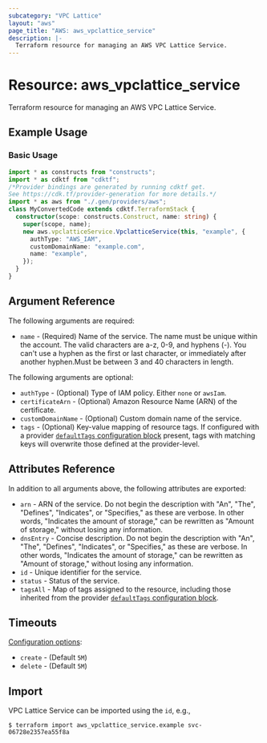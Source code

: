 ```yaml
---
subcategory: "VPC Lattice"
layout: "aws"
page_title: "AWS: aws_vpclattice_service"
description: |-
  Terraform resource for managing an AWS VPC Lattice Service.
---
```


# Resource: aws_vpclattice_service

Terraform resource for managing an AWS VPC Lattice Service.

## Example Usage

### Basic Usage

```typescript
import * as constructs from "constructs";
import * as cdktf from "cdktf";
/*Provider bindings are generated by running cdktf get.
See https://cdk.tf/provider-generation for more details.*/
import * as aws from "./.gen/providers/aws";
class MyConvertedCode extends cdktf.TerraformStack {
  constructor(scope: constructs.Construct, name: string) {
    super(scope, name);
    new aws.vpclatticeService.VpclatticeService(this, "example", {
      authType: "AWS_IAM",
      customDomainName: "example.com",
      name: "example",
    });
  }
}

```

## Argument Reference

The following arguments are required:

* `name` - (Required) Name of the service. The name must be unique within the account. The valid characters are a-z, 0-9, and hyphens (-). You can't use a hyphen as the first or last character, or immediately after another hyphen.Must be between 3 and 40 characters in length.

The following arguments are optional:

* `authType` - (Optional) Type of IAM policy. Either `none` or `awsIam`.
* `certificateArn` - (Optional) Amazon Resource Name (ARN) of the certificate.
* `customDomainName` - (Optional) Custom domain name of the service.
* `tags` - (Optional) Key-value mapping of resource tags. If configured with a provider [`defaultTags` configuration block](/docs/providers/aws/index.html#default_tags-configuration-block) present, tags with matching keys will overwrite those defined at the provider-level.

## Attributes Reference

In addition to all arguments above, the following attributes are exported:

* `arn` - ARN of the service. Do not begin the description with "An", "The", "Defines", "Indicates", or "Specifies," as these are verbose. In other words, "Indicates the amount of storage," can be rewritten as "Amount of storage," without losing any information.
* `dnsEntry` - Concise description. Do not begin the description with "An", "The", "Defines", "Indicates", or "Specifies," as these are verbose. In other words, "Indicates the amount of storage," can be rewritten as "Amount of storage," without losing any information.
* `id` - Unique identifier for the service.
* `status` - Status of the service.
* `tagsAll` - Map of tags assigned to the resource, including those inherited from the provider [`defaultTags` configuration block](/docs/providers/aws/index.html#default_tags-configuration-block).

## Timeouts

[Configuration options](https://developer.hashicorp.com/terraform/language/resources/syntax#operation-timeouts):

* `create` - (Default `5M`)
* `delete` - (Default `5M`)

## Import

VPC Lattice Service can be imported using the `id`, e.g.,

```
$ terraform import aws_vpclattice_service.example svc-06728e2357ea55f8a
```

<!-- cache-key: cdktf-0.17.0-pre.15 input-bcfa59e67ea223f07143c32a6236835de0a5b0e238cf55423a0a58ef81584bc7 -->